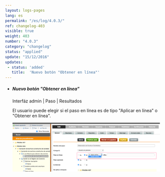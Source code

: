 ```yaml
---
layout: logs-pages
lang: es
permalink: "/es/log/4.0.3/"
ref: changelog-403
visible: true
weight: 403
number: "4.0.3"
category: "changelog"
status: "applied"
update: "15/12/2016"
updates:
 - status: 'added'
   title:  'Nuevo botón "Obtener en línea"'
---
```


<ul class="list-view">
  <li>
    <h5>Nuevo botón "Obtener en línea"</h5>
    <p class="meta-data">Interfáz admin | Paso | Resultados</p>
    <p>El usuario puede elegir si el paso en línea es de tipo "Aplicar en línea" o "Obtener en línea".</p>
   <a class="item" href="/images/log/obtain-online.png"><img src="/images/log/obtain-online.png" style="max-width:100%"></a>
  </li>

</ul>
